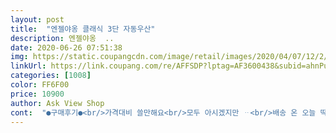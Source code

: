 ```yaml
---
layout: post 
title:  "엔젤야옹 클래식 3단 자동우산" 
description: 엔젤야옹  ..
date: 2020-06-26 07:51:38 
img: https://static.coupangcdn.com/image/retail/images/2020/04/07/12/2/66f892ee-bd8f-4895-9843-d22242b35dcc.jpg 
linkUrl: https://link.coupang.com/re/AFFSDP?lptag=AF3600438&subid=ahnPublicAsk&pageKey=1435329394&itemId=2477823472&vendorItemId=70869865171&traceid=V0-113-c8ea05483dfbf915 
categories: [1008] 
color: FF6F00 
price: 10900 
author: Ask View Shop 
cont:  "●구매후기●<br/>가격대비 쓸만해요<br/>모두 아시겠지만 ᆢ<br/>배송 온 오늘 딱 비소식이 있었어요<br/>보던 하나로 펼처지는게 자동입니다<br/>비안맞고 집에 잘 왔어요<br/>새로운 경험을했네요<br/>색상은 생각보다 더 예쁘고<br/>우산이 색상이 어두른 빨강이고 생각보다 사이즈는 크나 우산이  빡빡하고 무거워요<br/>자동우산이란 펼칠때 한번에<br/>자동우산입니다<br/>잘펴집니다 방수도 잘되는 우산이었으면<br/>접을 때 딹!!! 소리가 나야해요<br/>접혔겠지 하고 차탔다가<br/>차안에서 우산썼어요<br/>출근길에 가지고나가서<br/>튼튼하고 좋아요 :)<br/>합니다<br/>" 
---
```


